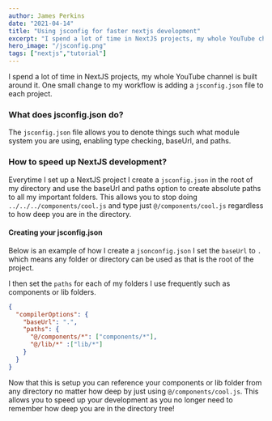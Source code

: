 ```yaml
---
author: James Perkins
date: "2021-04-14"
title: "Using jsconfig for faster nextjs development"
excerpt: "I spend a lot of time in NextJS projects, my whole YouTube channel is built around it. One small change to my workflow is adding a jsconfig.json file to each project."
hero_image: "/jsconfig.png"
tags: ["nextjs","tutorial"]
---
```


I spend a lot of time in NextJS projects, my whole YouTube channel is built around it. One small change to my workflow is adding a ` jsconfig.json ` file to each project. 

### What does jsconfig.json do?

The ```jsconfig.json``` file allows you to denote things such what module system you are using, enabling type checking, baseUrl, and paths. 

### How to speed up NextJS development?

Everytime I set up a NextJS project I create a ```jsconfig.json``` in the root of my directory and use the baseUrl and paths option to create absolute paths to all my important folders. This allows you to stop doing ```../../../components/cool.js``` and type just ```@/components/cool.js``` regardless to how deep you are in the directory. 

#### Creating your jsconfig.json

Below is an example of how I create a `jsonconfig.json` I set the `baseUrl` to `.` which means any folder or directory can be used as that is the root of the project. 

I then set the `paths` for each of my folders I use frequently such as components or lib folders. 

``` json
{
  "compilerOptions": {
    "baseUrl": ".",
    "paths": {
      "@/components/*": ["components/*"],
      "@/lib/*" :["lib/*"]
    }
  }
}
```
Now that this is setup you can reference your components or lib folder from any directory no matter how deep by just using `@/components/cool.js`. This allows you to speed up your development as you no longer need to remember how deep you are in the directory tree!

